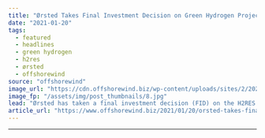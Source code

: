 ```yaml
---
title: "Ørsted Takes Final Investment Decision on Green Hydrogen Project"
date: "2021-01-20"
tags: 
  - featured
  - headlines
  - green hydrogen
  - h2res
  - ørsted
  - offshorewind
source: "offshorewind"
image_url: "https://cdn.offshorewind.biz/wp-content/uploads/sites/2/2021/01/20085006/Orsted_H2RES-site.jpg"
image_fp: "/assets/img/post_thumbnails/8.jpg"
lead: "Ørsted has taken a final investment decision (FID) on the H2RES green hydrogen demonstration"
article_url: "https://www.offshorewind.biz/2021/01/20/orsted-takes-final-investment-decision-on-green-hydrogen-project/"
---
```


---

